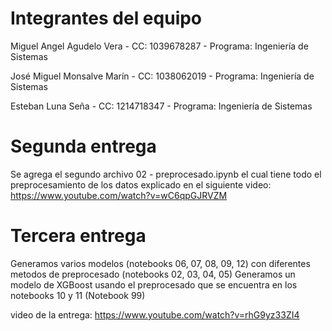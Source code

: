 # Integrantes del equipo

Miguel Angel Agudelo Vera - CC: 1039678287 - Programa: Ingeniería de Sistemas

José Miguel Monsalve Marín - CC: 1038062019 - Programa: Ingeniería de Sistemas

Esteban Luna Seña - CC: 1214718347 - Programa: Ingeniería de Sistemas

# Segunda entrega
Se agrega el segundo archivo 02 - preprocesado.ipynb el cual tiene todo el preprocesamiento de los datos explicado en el siguiente video: https://www.youtube.com/watch?v=wC6qpGJRVZM

# Tercera entrega
Generamos varios modelos (notebooks 06, 07, 08, 09, 12) con diferentes metodos de preprocesado (notebooks 02, 03, 04, 05) Generamos un modelo de XGBoost usando el preprocesado que se encuentra en los notebooks 10 y 11 (Notebook 99)

video de la entrega: https://www.youtube.com/watch?v=rhG9yz33ZI4
